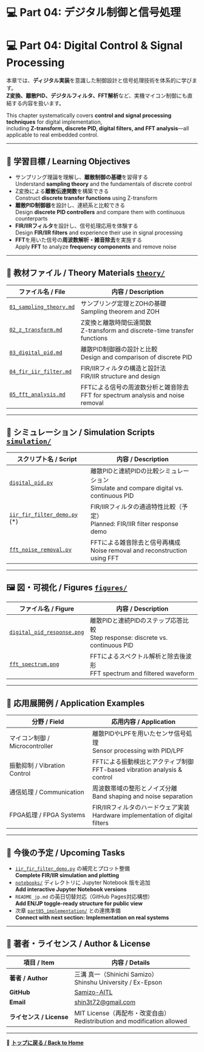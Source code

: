 # 💻 Part 04: デジタル制御と信号処理  
# 💻 Part 04: Digital Control & Signal Processing

本章では、**ディジタル実装**を意識した制御設計と信号処理技術を体系的に学びます。  
**Z変換、離散PID、デジタルフィルタ、FFT解析**など、実機マイコン制御にも直結する内容を扱います。

This chapter systematically covers **control and signal processing techniques** for digital implementation,  
including **Z-transform, discrete PID, digital filters, and FFT analysis**—all applicable to real embedded control.

---

## 🎯 **学習目標 / Learning Objectives**

- サンプリング理論を理解し、**離散制御の基礎**を習得する  
  Understand **sampling theory** and the fundamentals of discrete control  
- Z変換による**離散伝達関数**を構築できる  
  Construct **discrete transfer functions** using Z-transform  
- **離散PID制御器**を設計し、連続系と比較できる  
  Design **discrete PID controllers** and compare them with continuous counterparts  
- **FIR/IIRフィルタ**を設計し、信号処理応用を体験する  
  Design **FIR/IIR filters** and experience their use in signal processing  
- **FFT**を用いた信号の**周波数解析・雑音除去**を実施する  
  Apply **FFT** to analyze **frequency components** and remove noise

---

## 📘 **教材ファイル / Theory Materials** [`theory/`](theory/)

| **ファイル名 / File** | **内容 / Description** |
|------------------------|-------------------------|
| [`01_sampling_theory.md`](theory/01_sampling_theory.md) | サンプリング定理とZOHの基礎<br>Sampling theorem and ZOH |
| [`02_z_transform.md`](theory/02_z_transform.md) | Z変換と離散時間伝達関数<br>Z-transform and discrete-time transfer functions |
| [`03_digital_pid.md`](theory/03_digital_pid.md) | 離散PID制御器の設計と比較<br>Design and comparison of discrete PID |
| [`04_fir_iir_filter.md`](theory/04_fir_iir_filter.md) | FIR/IIRフィルタの構造と設計法<br>FIR/IIR structure and design |
| [`05_fft_analysis.md`](theory/05_fft_analysis.md) | FFTによる信号の周波数分析と雑音除去<br>FFT for spectrum analysis and noise removal |

---

## 🧪 **シミュレーション / Simulation Scripts** [`simulation/`](simulation/)

| **スクリプト名 / Script** | **内容 / Description** |
|----------------------------|-------------------------|
| [`digital_pid.py`](simulation/digital_pid.py) | 離散PIDと連続PIDの比較シミュレーション<br>Simulate and compare digital vs. continuous PID |
| [`iir_fir_filter_demo.py`](simulation/iir_fir_filter_demo.py) (*) | FIR/IIRフィルタの通過特性比較（予定）<br>Planned: FIR/IIR filter response demo |
| [`fft_noise_removal.py`](simulation/fft_noise_removal.py) | FFTによる雑音除去と信号再構成<br>Noise removal and reconstruction using FFT |

---

## 🖼️ **図・可視化 / Figures** [`figures/`](figures/)

| **ファイル名 / Figure** | **内容 / Description** |
|--------------------------|-------------------------|
| [`digital_pid_response.png`](figures/digital_pid_response.png) | 離散PIDと連続PIDのステップ応答比較<br>Step response: discrete vs. continuous PID |
| [`fft_spectrum.png`](figures/fft_spectrum.png) | FFTによるスペクトル解析と除去後波形<br>FFT spectrum and filtered waveform |

---

## 🧩 **応用展開例 / Application Examples**

| **分野 / Field** | **応用内容 / Application** |
|------------------|----------------------------|
| マイコン制御 / Microcontroller | 離散PIDやLPFを用いたセンサ信号処理<br>Sensor processing with PID/LPF |
| 振動抑制 / Vibration Control | FFTによる振動検出とアクティブ制御<br>FFT-based vibration analysis & control |
| 通信処理 / Communication | 周波数帯域の整形とノイズ分離<br>Band shaping and noise separation |
| FPGA処理 / FPGA Systems | FIR/IIRフィルタのハードウェア実装<br>Hardware implementation of digital filters |

---

## 🚧 **今後の予定 / Upcoming Tasks**

- [`iir_fir_filter_demo.py`](simulation/iir_fir_filter_demo.py) の補完とプロット整備  
  **Complete FIR/IIR simulation and plotting**  
- [`notebooks/`](./notebooks/) ディレクトリに Jupyter Notebook 版を追加  
  **Add interactive Jupyter Notebook versions**  
- `README_jp.md` の英日切替対応（GitHub Pages対応構想）  
  **Add EN/JP toggle-ready structure for public view**  
- 次章 [`part05_implementation/`](../part05_implementation/) との連携準備  
  **Connect with next section: Implementation on real systems**

---

## 👤 **著者・ライセンス / Author & License**

| **項目 / Item** | **内容 / Details** |
|------------------|---------------------|
| **著者 / Author** | 三溝 真一（Shinichi Samizo）<br>Shinshu University / Ex-Epson |
| **GitHub** | [Samizo-AITL](https://github.com/Samizo-AITL) |
| **Email** | [shin3t72@gmail.com](mailto:shin3t72@gmail.com) |
| **ライセンス / License** | MIT License（再配布・改変自由）<br>Redistribution and modification allowed |

---

📎 **[トップに戻る / Back to Home](../README.md)**

